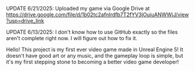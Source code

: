 UPDATE 6/21/2025: Uploaded my game via Google Drive at https://drive.google.com/file/d/1b02tc2afnIrdfb7T2fYV3jOuiuANWWiJ/view?usp=drive_link

UPDATE 6/13/2025: I don't know how to use GitHub exactly so the files aren't complete right now. I will figure out how to fix it.

Hello! This project is my first ever video game made in Unreal Engine 5! It doesn't have good art or any music, and the gameplay loop is simple, but it's my first stepping stone to becoming a better video game developer!
